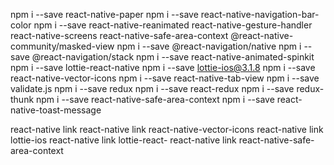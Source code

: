 npm i --save react-native-paper
npm i --save react-native-navigation-bar-color
npm i --save react-native-reanimated react-native-gesture-handler react-native-screens react-native-safe-area-context @react-native-community/masked-view
npm i --save @react-navigation/native
npm i --save @react-navigation/stack
npm i --save react-native-animated-spinkit
npm i --save lottie-react-native
npm i --save lottie-ios@3.1.8
npm i --save react-native-vector-icons
npm i --save react-native-tab-view
npm i --save validate.js
npm i --save redux
npm i --save react-redux
npm i --save redux-thunk
npm i --save react-native-safe-area-context
npm i --save react-native-toast-message

react-native link
react-native link react-native-vector-icons
react-native link lottie-ios
react-native link lottie-react-
react-native link react-native-safe-area-context
